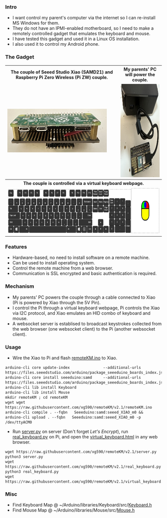 ### Intro
* I want control my parent's computer via the internet so I can re-install MS Windows for them.
* They do not have an IPMI-enabled motherboard, so I need to make a remotely controlled gadget that emulates the keyboard and mouse.
* I have tested this gadget and used it in a Linux OS installation.
* I also used it to control my Android phone.
### The Gadget 
<table>
  <tr>
    <th style="width:350px">The couple of Seeed Studio Xiao (SAMD21) and </br>Raspberry Pi Zero Wireless (Pi ZW) couple.</th>
    <th>My parents' PC will power the couple.</th> 
  </tr>
  <tr>
    <td><img src="misc/upside_down_pi_xiao.jpg" style="height:140px; width:320px"></img></td>
    <td><img src="misc/pi_xiao.jpg" style="height:300px; width:320px"></img></td> 
  </tr>
  <tr>
    <th colspan=2>The couple is controlled via a virtual keyboard webpage.</th> 
  </tr>
  <tr>
    <td colspan=2><img src="misc/keyboard.jpg" style="height:150px; width:780px"></img></td> 
  </tr> 
</table>

### Features
* Hardware-based, no need to install software on a remote machine.
* Can be used to install operating system.
* Control the remote machine from a web browser.
* Communication is SSL encrypted and basic authentication is required.
### Mechanism
* My parents' PC powers the couple through a cable connected to Xiao (Pi is powered by Xiao through the 5V Pin).
* I control the Pi through a virtual keyboard webpage, Pi controls the Xiao via I2C protocol, and Xiao emulates an HID combo of keyboard and mouse.
* A websocket server is establised to broadcast keystrokes collected from the web browser (one websocket client) to the Pi (another websocket client).
### Usage
* Wire the Xiao to Pi and flash [remoteKM.ino](remoteKM.ino) to Xiao.
```
arduino-cli core update-index               --additional-urls https://files.seeedstudio.com/arduino/package_seeeduino_boards_index.json
arduino-cli core install seeeduino:samd     --additional-urls https://files.seeedstudio.com/arduino/package_seeeduino_boards_index.json
arduino-cli lib install Keyboard
arduino-cli lib install Mouse
mkdir remoteKM ; cd remoteKM
wget wget https://raw.githubusercontent.com/xg590/remoteKM/v2.1/remoteKM.ino
arduino-cli compile . --fqbn   Seeeduino:samd:seeed_XIAO_m0 && arduino-cli upload . --fqbn   Seeeduino:samd:seeed_XIAO_m0 -p /dev/ttyACM0
```
* Run [server.py](server.py) on server (Don't forget <i>Let's Encrypt</i>), run [real_keyboard.py](real_keyboard.py) on Pi, and open the [virtual_keyboard.html](virtual_keyboard.html) in any web browser.
```
wget https://raw.githubusercontent.com/xg590/remoteKM/v2.1/server.py
python3 server.py
wget https://raw.githubusercontent.com/xg590/remoteKM/v2.1/real_keyboard.py
python3 real_keyboard.py
wget https://raw.githubusercontent.com/xg590/remoteKM/v2.1/virtual_keyboard.html
```
### Misc
* Find Keyboard Map @ ~/Arduino/libraries/Keyboard/src/[Keyboard.h](misc/Keyboard.h)
* Find Mouse    Map @ ~/Arduino/libraries/Mouse/src/[Mouse.h](misc/Mouse.h)